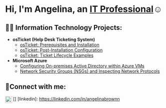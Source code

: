 <h1>Hi, I'm Angelina, an <a href="https://linkedin.com/in/angelinabrownn">IT Professional</a>☺</h1>

<h2>👨‍💻 Information Technology Projects:</h2>

- <b>osTicket (Help Desk Ticketing System)</b>
  - [osTicket: Prerequisites and Installation](https://github.com/AngelinaBrownn/osticket-prereqs)
  - [osTicket: Post-Installation Configuration](https://github.com/AngelinaBrownn/-post-install-config)
  - [osTicket: Ticket Lifecycle Examples](https://github.com/AngelinaBrownn/ticket-lifecycle)
- <b>Microsoft Azure</b>
  - [Configuring On-premises Active Directory within Azure VMs](https://github.com/AngelinaBrownn/configure-ad)
  - [Network Security Groups (NSGs) and Inspecting Network Protocols](https://github.com/AngelinaBrownn/azure-network-protocols)

<h2>🤳Connect with me:</h2>

[<img align="left" alt="angelinabrownn | LinkedIn" width="22px" src="https://cdn.jsdelivr.net/npm/simple-icons@v3/icons/linkedin.svg" />]
[linkedin]: https://linkedin.com/in/angelinabrownn

